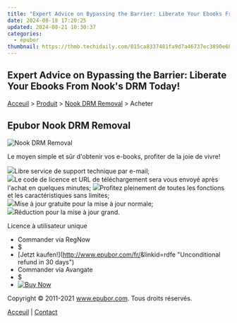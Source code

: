 ```yaml
---
title: "Expert Advice on Bypassing the Barrier: Liberate Your Ebooks From Nook's DRM Today!"
date: 2024-08-18 17:20:25
updated: 2024-08-21 10:30:37
categories:
  - epubor
thumbnail: https://thmb.techidaily.com/015ca8337481fa9d7a46737ec3890e681969035749527955b33fb723b973c5c1.jpg
---
```


## Expert Advice on Bypassing the Barrier: Liberate Your Ebooks From Nook's DRM Today!

[Acceuil](http://www.epubor.com/fr/) \> [Produit](https://tools.techidaily.com/epubor/products/) \> [Nook DRM Removal](https://tools.techidaily.com/epubor/nook-drm-removal/) \> Acheter

##  Epubor Nook DRM Removal

![Nook DRM Removal](https://www.epubor.com/images/remote/D4/1D/D41D8C_D41D8C_NookDrmRemoval.jpg)

Le moyen simple et sûr d'obtenir vos e-books, profiter de la joie de vivre!

![](http://www.epubor.com/images/W/dot.gif)Libre service de support technique par e-mail;  
![](http://www.epubor.com/images/W/dot.gif)Le code de licence et URL de téléchargement sera vous envoyé après l'achat en quelques minutes; ![](http://www.epubor.com/images/W/dot.gif)Profitez pleinement de toutes les fonctions et les caractéristiques sans limites;  
![](http://www.epubor.com/images/W/dot.gif)Mise à jour gratuite pour la mise à jour normale;   
![](http://www.epubor.com/images/W/dot.gif)Réduction pour la mise à jour grand.  

Licence à utilisateur unique

* Commander via RegNow
* $
* [Jetzt kaufen!](http://www.epubor.com/fr/<!--Not Find-->&linkid=rdfe "Unconditional refund in 30 days")
* Commander via Avangate
* $
* [![Buy Now](http://www.epubor.com/images/W/paypal.gif)](https://secure.avangate.com/order/checkout.php?QTY=1&CART=1&CARD=2&DESIGN%5FTYPE=2&CURRENCY=USD&ORDERSTYLE=nLWooJa5iLg=&PAY%5FTYPE=PAYPAL&PRODS=4600281&OPTIONS4600281=WinCon1Y)

Copyright © 2011-2021 www.epubor.com. Tous droits réservés. 

[Acceuil](http://www.epubor.com/fr/) | [Contact](http://www.epubor.com/fr/mailto:support@epubor.com)

<ins class="adsbygoogle"
     style="display:block"
     data-ad-format="autorelaxed"
     data-ad-client="ca-pub-7571918770474297"
     data-ad-slot="1223367746"></ins>



<ins class="adsbygoogle"
     style="display:block"
     data-ad-client="ca-pub-7571918770474297"
     data-ad-slot="8358498916"
     data-ad-format="auto"
     data-full-width-responsive="true"></ins>
